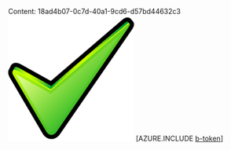 Content: 18ad4b07-0c7d-40a1-9cd6-d57bd44632c3![image](e9c2b7f8-893e-4a05-a379-3b8cc4003c1d.png)
[AZURE.INCLUDE [b-token](3860cac9-d9fd-4c08-81be-dd98790ea292.md)]
